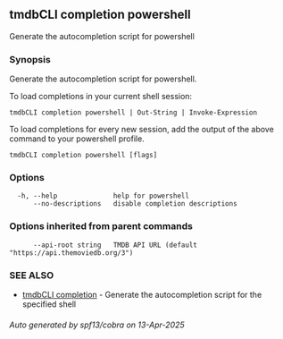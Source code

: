 ## tmdbCLI completion powershell

Generate the autocompletion script for powershell

### Synopsis

Generate the autocompletion script for powershell.

To load completions in your current shell session:

	tmdbCLI completion powershell | Out-String | Invoke-Expression

To load completions for every new session, add the output of the above command
to your powershell profile.


```
tmdbCLI completion powershell [flags]
```

### Options

```
  -h, --help              help for powershell
      --no-descriptions   disable completion descriptions
```

### Options inherited from parent commands

```
      --api-root string   TMDB API URL (default "https://api.themoviedb.org/3")
```

### SEE ALSO

* [tmdbCLI completion](tmdbCLI_completion.md)	 - Generate the autocompletion script for the specified shell

###### Auto generated by spf13/cobra on 13-Apr-2025
